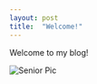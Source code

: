 ```yaml
---
layout: post
title:  "Welcome!"
---
```

Welcome to my blog!

![Senior Pic](http://ashleighmcclure.net/uploads/seniorpic.jpg)
